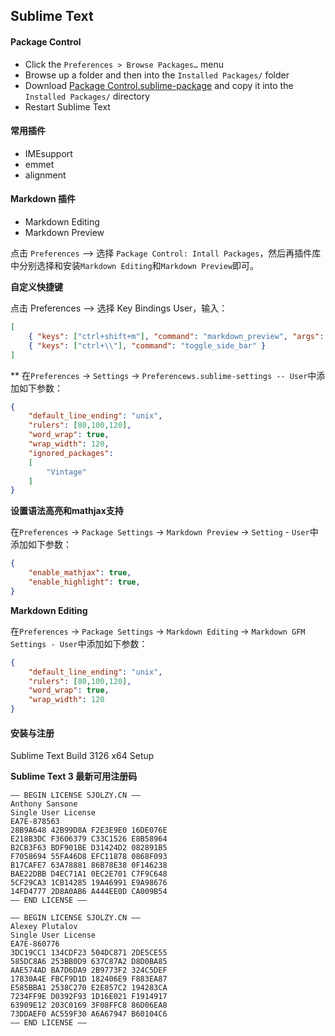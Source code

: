 ## Sublime Text

#### Package Control
* Click the `Preferences > Browse Packages…` menu
* Browse up a folder and then into the `Installed Packages/` folder
* Download [Package Control.sublime-package](https://packagecontrol.io/Package%20Control.sublime-package) and copy it into the `Installed Packages/` directory
* Restart Sublime Text 


#### 常用插件
* IMEsupport
* emmet
* alignment


#### Markdown 插件
* Markdown Editing
* Markdown Preview

点击 `Preferences` --> 选择 `Package Control: Intall Packages`，然后再插件库中分别选择和安装`Markdown Editing`和`Markdown Preview`即可。


**自定义快捷键**

点击 Preferences --> 选择 Key Bindings User，输入：
````json
[
    { "keys": ["ctrl+shift+m"], "command": "markdown_preview", "args": { "target": "browser"} },
    { "keys": ["ctrl+\\"], "command": "toggle_side_bar" }
]
````


**
在`Preferences` -> `Settings` -> `Preferencews.sublime-settings -- User`中添加如下参数：
```json
{
    "default_line_ending": "unix",
    "rulers": [80,100,120],
    "word_wrap": true,
    "wrap_width": 120,    
    "ignored_packages":
    [
        "Vintage"
    ]
}
```

**设置语法高亮和mathjax支持**

在`Preferences` -> `Package Settings` -> `Markdown Preview` -> `Setting` - `User`中添加如下参数：
````json
{
    "enable_mathjax": true,
    "enable_highlight": true,
}
````


**Markdown Editing**  

在`Preferences` -> `Package Settings` -> `Markdown Editing` -> `Markdown GFM Settings - User`中添加如下参数：
````json
{
    "default_line_ending": "unix",
    "rulers": [80,100,120],
    "word_wrap": true,
    "wrap_width": 120
}
````


#### 安装与注册
Sublime Text Build 3126 x64 Setup

**Sublime Text 3 最新可用注册码**

````
—– BEGIN LICENSE SJOLZY.CN —–
Anthony Sansone
Single User License
EA7E-878563
28B9A648 42B99D8A F2E3E9E0 16DE076E
E218B3DC F3606379 C33C1526 E8B58964
B2CB3F63 BDF901BE D31424D2 082891B5
F7058694 55FA46D8 EFC11878 0868F093
B17CAFE7 63A78881 86B78E38 0F146238
BAE22DBB D4EC71A1 0EC2E701 C7F9C648
5CF29CA3 1CB14285 19A46991 E9A98676
14FD4777 2D8A0AB6 A444EE0D CA009B54
—— END LICENSE ——

—– BEGIN LICENSE SJOLZY.CN —–
Alexey Plutalov
Single User License
EA7E-860776
3DC19CC1 134CDF23 504DC871 2DE5CE55
585DC8A6 253BB0D9 637C87A2 D8D0BA85
AAE574AD BA7D6DA9 2B9773F2 324C5DEF
17830A4E FBCF9D1D 182406E9 F883EA87
E585BBA1 2538C270 E2E857C2 194283CA
7234FF9E D0392F93 1D16E021 F1914917
63909E12 203C0169 3F08FFC8 86D06EA8
73DDAEF0 AC559F30 A6A67947 B60104C6
—— END LICENSE ——
````
